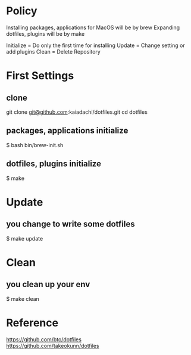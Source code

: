 # Policy
Installing packages, applications for MacOS will be by brew 
Expanding dotfiles, plugins will be by make 

Initialize = Do only the first time for installing 
Update = Change setting or add plugins 
Clean = Delete Repository 

# First Settings

## clone
git clone git@github.com:kaiadachi/dotfiles.git 
cd dotfiles

## packages, applications initialize
$ bash bin/brew-init.sh

## dotfiles, plugins initialize
$ make


# Update

## you change to write some dotfiles
$ make update

# Clean

## you clean up your env
$ make clean

# Reference
https://github.com/bto/dotfiles  
https://github.com/takeokunn/dotfiles
